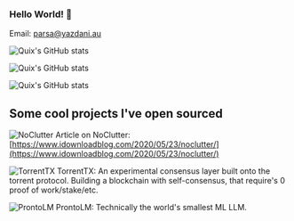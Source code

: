 ### Hello World! 👋

Email: parsa@yazdani.au

![Quix's GitHub stats](https://githubstats.yazdani.dev/api?username=quixthe2nd&show_icons=true&bg_color=000&title_color=22ff00&icon_color=22ff00&text_color=fff&border_radius=30&include_all_commits=true&count_private=true)

![Quix's GitHub stats](https://githubstats.yazdani.dev/api/top-langs?username=quixthe2nd&show_icons=true&bg_color=000&title_color=22ff00&icon_color=22ff00&text_color=fff&border_radius=30&include_all_commits=true&count_private=true&langs_count=30&layout=compact)

![Quix's GitHub stats](https://github-readme-stats.vercel.app/api/wakatime?username=Quix&layout=compact)

## Some cool projects I've open sourced
![NoClutter](https://github-readme-stats.vercel.app/api/pin/?username=quixthe2nd&repo=noclutter)
Article on NoClutter: [https://www.idownloadblog.com/2020/05/23/noclutter/](https://www.idownloadblog.com/2020/05/23/noclutter/)

![TorrentTX](https://github-readme-stats.vercel.app/api/pin/?username=quixthe2nd&repo=torrenttx)
TorrentTX: An experimental consensus layer built onto the torrent protocol. Building a blockchain with self-consensus, that require's 0 proof of work/stake/etc.

![ProntoLM](https://github-readme-stats.vercel.app/api/pin/?username=quixthe2nd&repo=prontolm)
ProntoLM: Technically the world's smallest ML LLM.
